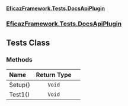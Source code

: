 #### [EficazFramework.Tests.DocsApiPlugin](EficazFrameworkSPED.md 'EficazFramework SPED')
### [EficazFramework.Tests.DocsApiPlugin](EficazFramework.Tests.DocsApiPlugin.md 'EficazFramework.Tests.DocsApiPlugin')

## Tests Class
### Methods

| Name | Return Type | |
| :--- | :---: | :--- |
| Setup() | `Void` |  |
| Test1() | `Void` |  |

